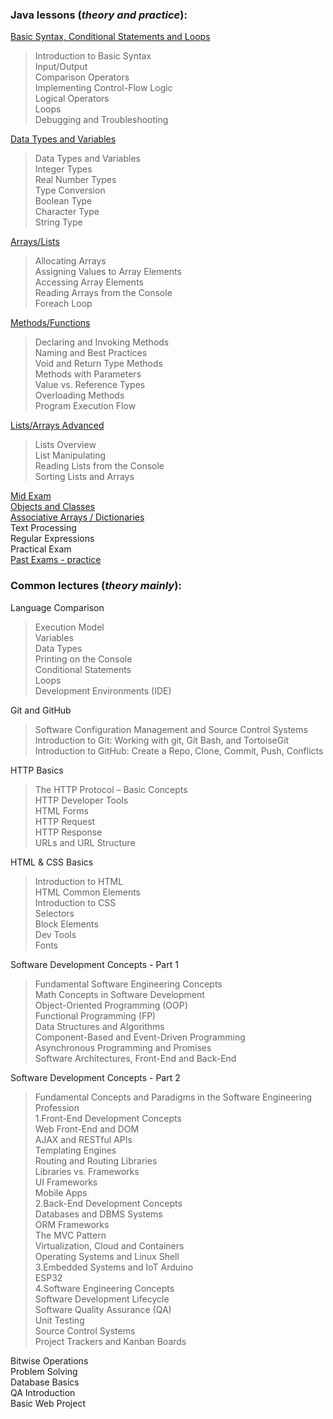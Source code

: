 ### Java lessons (_theory and practice_):
[Basic Syntax, Conditional Statements and Loops](https://github.com/thrako/SoftUni/tree/main/src/fundamentals/lesson01basicsyntax)  
 > Introduction to Basic Syntax  
Input/Output  
Comparison Operators  
Implementing Control-Flow Logic  
Logical Operators  
Loops  
Debugging and Troubleshooting  
> 
[Data Types and Variables](https://github.com/thrako/SoftUni/tree/main/src/fundamentals/lesson02datatypesandvariables)  
 > Data Types and Variables  
Integer Types  
Real Number Types  
Type Conversion  
Boolean Type  
Character Type  
String Type  
> 
[Arrays/Lists](https://github.com/thrako/SoftUni/tree/main/src/fundamentals/lesson03arrays)  
 > Allocating Arrays  
Assigning Values to Array Elements  
Accessing Array Elements  
Reading Arrays from the Console  
Foreach Loop  
> 
[Methods/Functions](https://github.com/thrako/SoftUni/tree/main/src/fundamentals/lesson04methods)  
 > Declaring and Invoking Methods  
 Naming and Best Practices  
 Void and Return Type Methods  
 Methods with Parameters  
 Value vs. Reference Types  
 Overloading Methods  
 Program Execution Flow  
> 
[Lists/Arrays Advanced](https://github.com/thrako/SoftUni/tree/main/src/fundamentals/lesson05lists)  
 > Lists Overview  
 List Manipulating  
 Reading Lists from the Console  
 Sorting Lists and Arrays  
> 
[Mid Exam](https://github.com/thrako/SoftUni/tree/main/src/fundamentals/exams/mid20220625)  
[Objects and Classes](https://github.com/thrako/SoftUni/tree/main/src/fundamentals/exams/mid20220625)  
[Associative Arrays / Dictionaries](https://github.com/thrako/SoftUni/tree/main/src/fundamentals/lesson07associative_lambda_stream)  
Text Processing  
Regular Expressions  
Practical Exam  
[Past Exams - practice](https://github.com/thrako/SoftUni/tree/main/src/fundamentals/pastexams)  

### Common lectures (_theory mainly_):
Language Comparison  
 > Execution Model  
Variables  
Data Types  
Printing on the Console  
Conditional Statements  
Loops  
Development Environments (IDE)
> 
Git and GitHub  
 > Software Configuration Management and Source Control Systems  
Introduction to Git: Working with git, Git Bash, and TortoiseGit  
Introduction to GitHub: Create a Repo, Clone, Commit, Push, Conflicts  
> 
HTTP Basics  
 > The HTTP Protocol – Basic Concepts  
HTTP Developer Tools  
HTML Forms  
HTTP Request  
HTTP Response  
URLs and URL Structure  
> 
HTML & CSS Basics  
 > Introduction to HTML  
HTML Common Elements  
Introduction to CSS  
Selectors  
Block Elements  
Dev Tools  
Fonts  
> 
Software Development Concepts - Part 1  
 > Fundamental Software Engineering Concepts  
Math Concepts in Software Development  
Object-Oriented Programming (OOP)  
Functional Programming (FP)  
Data Structures and Algorithms  
Component-Based and Event-Driven Programming  
Asynchronous Programming and Promises  
Software Architectures, Front-End and Back-End  

Software Development Concepts - Part 2  
  > Fundamental Concepts and Paradigms in the Software Engineering Profession  
1.Front-End Development Concepts  
Web Front-End and DOM  
AJAX and RESTful APIs  
Templating Engines  
Routing and Routing Libraries  
Libraries vs. Frameworks  
UI Frameworks  
Mobile Apps  
2.Back-End Development Concepts  
Databases and DBMS Systems  
ORM Frameworks  
The MVC Pattern  
Virtualization, Cloud and Containers  
Operating Systems and Linux Shell  
3.Embedded Systems and IoT 
Arduino  
ESP32  
4.Software Engineering Concepts  
Software Development Lifecycle  
Software Quality Assurance (QA)  
Unit Testing  
Source Control Systems  
Project Trackers and Kanban Boards  
>
Bitwise Operations  
Problem Solving  
Database Basics  
QA Introduction  
Basic Web Project  
